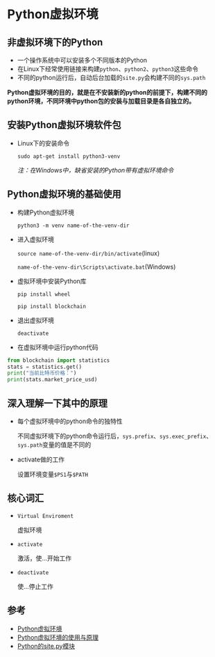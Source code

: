 # Python虚拟环境

## 非虚拟环境下的Python
- 一个操作系统中可以安装多个不同版本的Python
- 在Linux下经常使用链接来构建`python`、`python2`、`python3`这些命令
- 不同的python运行后，自动后台加载的`site.py`会构建不同的`sys.path`

**Python虚拟环境的目的，就是在不安装新的python的前提下，构建不同的python环境，不同环境中python包的安装与加载目录是各自独立的。**

## 安装Python虚拟环境软件包
- Linux下的安装命令

  `sudo apt-get install python3-venv`

  *注：在Windows中，缺省安装的Python带有虚拟环境命令*

## Python虚拟环境的基础使用

- 构建Python虚拟环境

  `python3 -m venv name-of-the-venv-dir`

- 进入虚拟环境

  `source name-of-the-venv-dir/bin/activate`(linux)

  `name-of-the-venv-dir\Scripts\activate.bat`(Windows)

- 虚拟环境中安装Python库

  `pip install wheel`

  `pip install blockchain`

- 退出虚拟环境

  `deactivate`

- 在虚拟环境中运行python代码

```python
from blockchain import statistics
stats = statistics.get()
print("当前比特币价格：")
print(stats.market_price_usd)
```

## 深入理解一下其中的原理
- 每个虚拟环境中的python命令的独特性

  不同虚拟环境下的python命令运行后，`sys.prefix`、`sys.exec_prefix`、`sys.path`变量的值是不同的

- activate做的工作

  设置环境变量`$PS1`与`$PATH`

## 核心词汇
- `Virtual Enviroment`

  虚拟环境

- `activate`

  激活，使...开始工作

- `deactivate`

  使...停止工作



## 参考
- [Python虚拟环境](https://docs.python.org/3/tutorial/venv.html)
- [Python虚拟环境的使用与原理](https://realpython.com/python-virtual-environments-a-primer/)
- [Python的site.py模块](https://docs.python.org/3/library/site.html)
